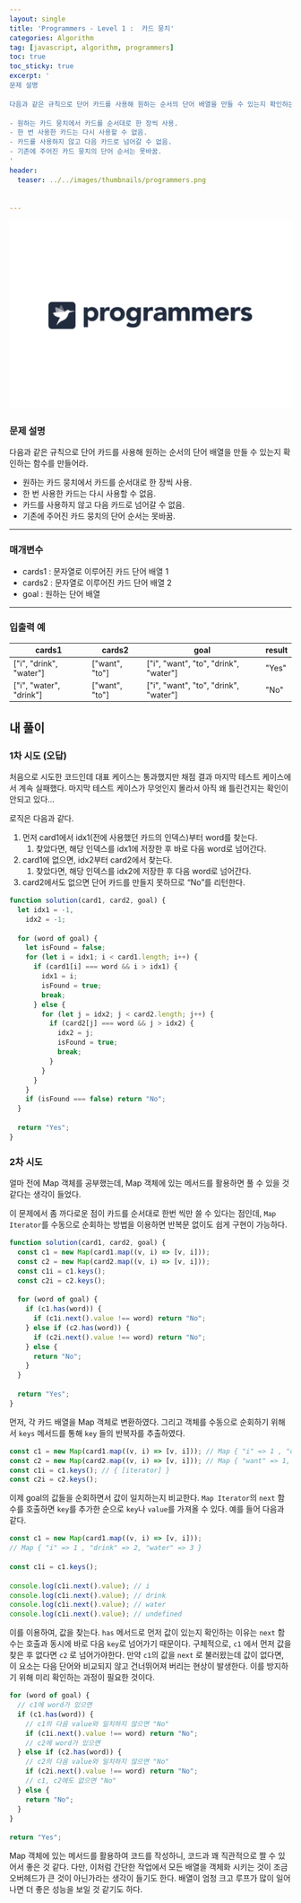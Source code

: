 ```yaml
---
layout: single
title: 'Programmers - Level 1 :  카드 뭉치'
categories: Algorithm
tag: [javascript, algorithm, programmers]
toc: true
toc_sticky: true
excerpt: '
문제 설명

다음과 같은 규칙으로 단어 카드를 사용해 원하는 순서의 단어 배열을 만들 수 있는지 확인하는 함수를 만들어라.

- 원하는 카드 뭉치에서 카드를 순서대로 한 장씩 사용.
- 한 번 사용한 카드는 다시 사용할 수 없음.
- 카드를 사용하지 않고 다음 카드로 넘어갈 수 없음.
- 기존에 주어진 카드 뭉치의 단어 순서는 못바꿈.
'
header:
  teaser: ../../images/thumbnails/programmers.png


---
```


![프로그래머스.png](../../images/thumbnails/programmers.png)

### 문제 설명

다음과 같은 규칙으로 단어 카드를 사용해 원하는 순서의 단어 배열을 만들 수 있는지 확인하는 함수를 만들어라.

- 원하는 카드 뭉치에서 카드를 순서대로 한 장씩 사용.
- 한 번 사용한 카드는 다시 사용할 수 없음.
- 카드를 사용하지 않고 다음 카드로 넘어갈 수 없음.
- 기존에 주어진 카드 뭉치의 단어 순서는 못바꿈.

---

### 매개변수

- cards1 : 문자열로 이루어진 카드 단어 배열 1
- cards2 : 문자열로 이루어진 카드 단어 배열 2
- goal : 원하는 단어 배열

---

### 입출력 예

| cards1                  | cards2         | goal                                  | result |
| ----------------------- | -------------- | ------------------------------------- | ------ |
| ["i", "drink", "water"] | ["want", "to"] | ["i", "want", "to", "drink", "water"] | "Yes"  |
| ["i", "water", "drink"] | ["want", "to"] | ["i", "want", "to", "drink", "water"] | "No"   |

## 내 풀이

### 1차 시도 (오답)

처음으로 시도한 코드인데 대표 케이스는 통과했지만 채점 결과 마지막 테스트 케이스에서 계속 실패했다. 마지막 테스트 케이스가 무엇인지 몰라서 아직 왜 틀린건지는 확인이 안되고 있다…

로직은 다음과 같다.

1. 먼저 card1에서 idx1(전에 사용했던 카드의 인덱스)부터 word를 찾는다.
   1. 찾았다면, 해당 인덱스를 idx1에 저장한 후 바로 다음 word로 넘어간다.
2. card1에 없으면, idx2부터 card2에서 찾는다.
   1. 찾았다면, 해당 인덱스를 idx2에 저장한 후 다음 word로 넘어간다.
3. card2에서도 없으면 단어 카드를 만들지 못하므로 “No”를 리턴한다.

```jsx
function solution(card1, card2, goal) {
  let idx1 = -1,
    idx2 = -1;

  for (word of goal) {
    let isFound = false;
    for (let i = idx1; i < card1.length; i++) {
      if (card1[i] === word && i > idx1) {
        idx1 = i;
        isFound = true;
        break;
      } else {
        for (let j = idx2; j < card2.length; j++) {
          if (card2[j] === word && j > idx2) {
            idx2 = j;
            isFound = true;
            break;
          }
        }
      }
    }
    if (isFound === false) return "No";
  }

  return "Yes";
}
```

### 2차 시도

얼마 전에 Map 객체를 공부했는데, Map 객체에 있는 메서드를 활용하면 풀 수 있을 것 같다는 생각이 들었다.

이 문제에서 좀 까다로운 점이 카드를 순서대로 한번 씩만 쓸 수 있다는 점인데, `Map Iterator`를 수동으로 순회하는 방법을 이용하면 반복문 없이도 쉽게 구현이 가능하다.

```jsx
function solution(card1, card2, goal) {
  const c1 = new Map(card1.map((v, i) => [v, i]));
  const c2 = new Map(card2.map((v, i) => [v, i]));
  const c1i = c1.keys();
  const c2i = c2.keys();

  for (word of goal) {
    if (c1.has(word)) {
      if (c1i.next().value !== word) return "No";
    } else if (c2.has(word)) {
      if (c2i.next().value !== word) return "No";
    } else {
      return "No";
    }
  }

  return "Yes";
}
```

먼저, 각 카드 배열을 Map 객체로 변환하였다. 그리고 객체를 수동으로 순회하기 위해서 `keys` 메서드를 통해 `key` 들의 반복자를 추출하였다.

```jsx
const c1 = new Map(card1.map((v, i) => [v, i])); // Map { "i" => 1 , "drink" => 2, "water" => 3 }
const c2 = new Map(card2.map((v, i) => [v, i])); // Map { "want" => 1, "to" => 2, "drink" => 3 ]
const c1i = c1.keys(); // { [iterator] }
const c2i = c2.keys();
```

이제 goal의 값들을 순회하면서 값이 일치하는지 비교한다. `Map Iterator`의 `next` 함수를 호출하면 `key`를 추가한 순으로 `key`나 `value`를 가져올 수 있다. 예를 들어 다음과 같다.

```jsx
const c1 = new Map(card1.map((v, i) => [v, i]));
// Map { "i" => 1 , "drink" => 2, "water" => 3 }

const c1i = c1.keys();

console.log(c1i.next().value); // i
console.log(c1i.next().value); // drink
console.log(c1i.next().value); // water
console.log(c1i.next().value); // undefined
```

이를 이용하여, 값을 찾는다. `has` 메서드로 먼저 값이 있는지 확인하는 이유는 `next` 함수는 호출과 동시에 바로 다음 `key`로 넘어가기 때문이다. 구체적으로, `c1` 에서 먼저 값을 찾은 후 없다면 `c2` 로 넘어가야한다. 만약 `c1`의 값을 `next` 로 불러왔는데 값이 없다면, 이 요소는 다음 단어와 비교되지 않고 건너뛰어져 버리는 현상이 발생한다. 이를 방지하기 위해 미리 확인하는 과정이 필요한 것이다.

```jsx
for (word of goal) {
  // c1에 word가 있으면
  if (c1.has(word)) {
    // c1의 다음 value와 일치하지 않으면 "No"
    if (c1i.next().value !== word) return "No";
    // c2에 word가 있으면
  } else if (c2.has(word)) {
    // c2의 다음 value와 일치하지 않으면 "No"
    if (c2i.next().value !== word) return "No";
    // c1, c2에도 없으면 "No"
  } else {
    return "No";
  }
}

return "Yes";
```

Map 객체에 있는 메서드를 활용하여 코드를 작성하니, 코드과 꽤 직관적으로 짤 수 있어서 좋은 것 같다. 다만, 이처럼 간단한 작업에서 모든 배열을 객체화 시키는 것이 조금 오버헤드가 큰 것이 아닌가라는 생각이 들기도 한다. 배열이 엄청 크고 루프가 많이 일어나면 더 좋은 성능을 보일 것 같기도 하다.
